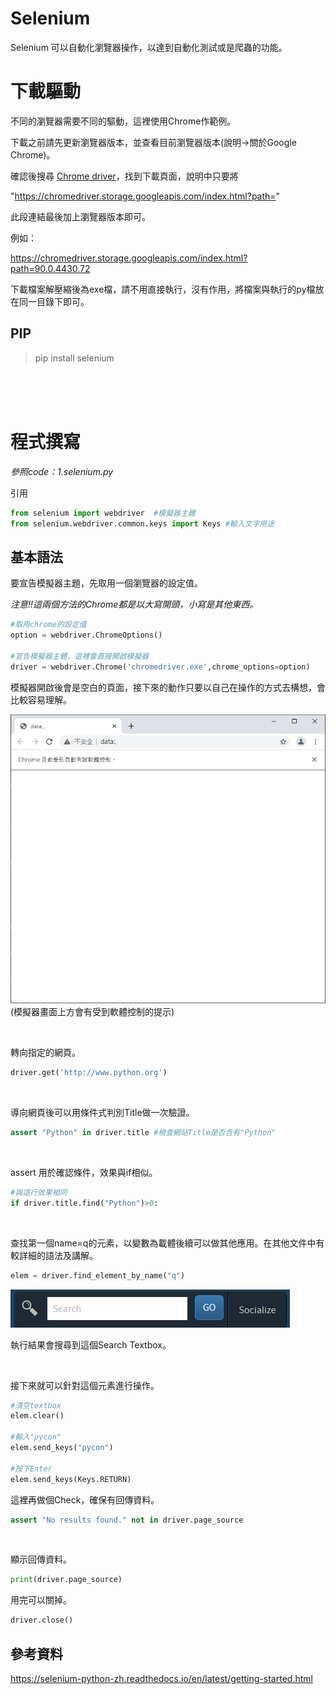 # Selenium 
Selenium 可以自動化瀏覽器操作，以達到自動化測試或是爬蟲的功能。


# 下載驅動

不同的瀏覽器需要不同的驅動，這裡使用Chrome作範例。

下載之前請先更新瀏覽器版本，並查看目前瀏覽器版本(說明->關於Google Chrome)。

確認後搜尋 [Chrome driver](https://chromedriver.chromium.org/)，找到下載頁面，說明中只要將

"https://chromedriver.storage.googleapis.com/index.html?path="

此段連結最後加上瀏覽器版本即可。

例如：

https://chromedriver.storage.googleapis.com/index.html?path=90.0.4430.72

下載檔案解壓縮後為exe檔，請不用直接執行，沒有作用，將檔案與執行的py檔放在同一目錄下即可。


## PIP
> pip install selenium

<br/>
<br/>
<br/>


# 程式撰寫
_參照code：1.selenium.py_<br/>

引用
```python
from selenium import webdriver  #模擬器主體
from selenium.webdriver.common.keys import Keys #輸入文字用途
```
## 基本語法

要宣告模擬器主題，先取用一個瀏覽器的設定值。

_注意!!這兩個方法的Chrome都是以大寫開頭，小寫是其他東西。_
```python
#取用chrome的設定值
option = webdriver.ChromeOptions()

#宣告模擬器主體，這裡會直接開啟模擬器
driver = webdriver.Chrome('chromedriver.exe',chrome_options=option)
```
模擬器開啟後會是空白的頁面，接下來的動作只要以自己在操作的方式去構想，會比較容易理解。

![ChromeDriver](./IMG/ChromeDriver.png)
(模擬器畫面上方會有受到軟體控制的提示)

<br/>

轉向指定的網頁。
```python
driver.get('http://www.python.org')
```

<br/>

導向網頁後可以用條件式判別Title做一次驗證。
```python
assert "Python" in driver.title #檢查網站Title是否含有"Python"
```

<br/>

assert 用於確認條件，效果與if相似。
```python
#與這行效果相同
if driver.title.find("Python")>0:
```

<br/>

查找第一個name=q的元素，以變數為載體後續可以做其他應用。在其他文件中有較詳細的語法及講解。

```python
elem = driver.find_element_by_name("q")
```

![textbox](./IMG/Textbox.png)

執行結果會搜尋到這個Search Textbox。

<br/>

接下來就可以針對這個元素進行操作。

```python
#清空textbox
elem.clear()

#輸入"pycon"
elem.send_keys("pycon")

#按下Enter
elem.send_keys(Keys.RETURN)
```


這裡再做個Check，確保有回傳資料。
```python
assert "No results found." not in driver.page_source
```

<br/>

顯示回傳資料。
```python
print(driver.page_source)
```

用完可以關掉。
```python
driver.close()
```







## 參考資料
https://selenium-python-zh.readthedocs.io/en/latest/getting-started.html
